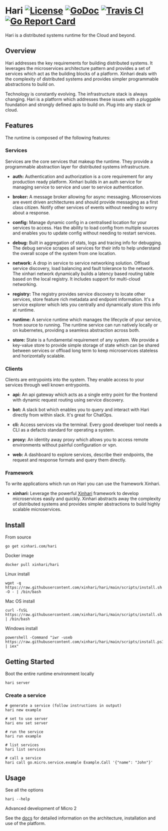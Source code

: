 # Hari [![License](https://img.shields.io/:license-apache-blue.svg)](https://opensource.org/licenses/Apache-2.0) [![GoDoc](https://godoc.org/xinhari.com/hari?status.svg)](https://godoc.org/xinhari.com/hari) [![Travis CI](https://travis-ci.org/xinhari/hari.svg?branch=main)](https://travis-ci.org/xinhari/hari) [![Go Report Card](https://goreportcard.com/badge/xinhari.com/hari)](https://goreportcard.com/report/xinhari.com/hari)

Hari is a distributed systems runtime for the Cloud and beyond.

## Overview

Hari addresses the key requirements for building distributed systems. It leverages the microservices
architecture pattern and provides a set of services which act as the building blocks of a platform. Xinhari deals
with the complexity of distributed systems and provides simpler programmable abstractions to build on.

Technology is constantly evolving. The infrastructure stack is always changing. Hari is a platform which
addresses these issues with a pluggable foundation and strongly defined apis to build on. Plug into any stack or cloud.

## Features

The runtime is composed of the following features:

### Services

Services are the core services that makeup the runtime. They provide a programmable abstraction layer for distributed systems infrastructure.

- **auth:** Authentication and authorization is a core requirement for any production ready platform. Xinhari builds in an auth service 
for managing service to service and user to service authentication.

- **broker:** A message broker allowing for async messaging. Microservices are event driven architectures and should provide messaging as a first
class citizen. Notify other services of events without needing to worry about a response.

- **config:** Manage dynamic config in a centralised location for your services to access. Has the ability to load config from multiple 
sources and enables you to update config without needing to restart services.

- **debug:** Built in aggregation of stats, logs and tracing info for debugging. The debug service scrapes all services for their info to 
help understand the overall scope of the system from one location. 

- **network:** A drop in service to service networking solution. Offload service discovery, load balancing and fault tolerance to the network.
The xinhari network dynamically builds a latency based routing table based on the local registry. It includes support for multi-cloud networking.

- **registry:** The registry provides service discovery to locate other services, store feature rich metadata and endpoint information. It's a
service explorer which lets you centrally and dynamically store this info at runtime.

- **runtime:** A service runtime which manages the lifecycle of your service, from source to running. The runtime service can run natively locally 
or on kubernetes, providing a seamless abstraction across both.

- **store:** State is a fundamental requirement of any system. We provide a key-value store to provide simple storage of state which can be shared
between services or offload long term to keep microservices stateless and horizontally scalable.

### Clients

Clients are entrypoints into the system. They enable access to your services through well known entrypoints.

- **api:** An api gateway which acts as a single entry point for the frontend with dynamic request routing using service discovery. 

- **bot:** A slack bot which enables you to query and interact with Hari directly from within slack. It's great for ChatOps.

- **cli:** Access services via the terminal. Every good developer tool needs a CLI as a defacto standard for operating a system. 

- **proxy:** An identity away proxy which allows you to access remote environments without painful configuration or vpn.

- **web:** A dashboard to explore services, describe their endpoints, the request and response formats and
query them directly.

### Framework

To write applications which run on Hari you can use the framework Xinhari.

- **xinhari:** Leverage the powerful [Xinhari](https://xinhari.com/xinhari) framework to develop microservices easily and quickly.
Xinhari abstracts away the complexity of distributed systems and provides simpler abstractions to build highly scalable microservices.

## Install

From source

```
go get xinhari.com/hari
```

Docker image

```
docker pull xinhari/hari
```

Linux install

```
wget -q  https://raw.githubusercontent.com/xinhari/hari/main/scripts/install.sh -O - | /bin/bash
```

Mac OS install
```
curl -fsSL https://raw.githubusercontent.com/xinhari/hari/main/scripts/install.sh | /bin/bash
```

Windows install
```
powershell -Command "iwr -useb https://raw.githubusercontent.com/xinhari/hari/main/scripts/install.ps1 | iex"
```

## Getting Started

Boot the entire runtime environment locally

```
hari server
```

### Create a service

```
# generate a service (follow instructions in output)
hari new example

# set to use server
hari env set server

# run the service
hari run example

# list services
hari list services

# call a service
hari call go.micro.service.example Example.Call '{"name": "John"}'
```

## Usage

See all the options

```
hari --help
```

Advanced development of Micro 2

See the [docs](https://xinhari.com/docs) for detailed information on the architecture, installation and use of the platform.
